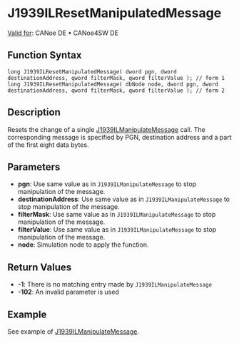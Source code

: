 # J1939ILResetManipulatedMessage

[Valid for](../../../../Shared/FeatureAvailability.md):  CANoe DE • CANoe4SW DE

## Function Syntax

```plaintext
long J1939ILResetManipulatedMessage( dword pgn, dword destinationAddress, qword filterMask, qword filterValue ); // form 1
long J1939ILResetManipulatedMessage( dbNode node, dword pgn, dword destinationAddress, qword filterMask, qword filterValue ); // form 2
```

## Description

Resets the change of a single [J1939ILManipulateMessage](CAPLfunctionJ1939ILManipulateMessage.md) call. The corresponding message is specified by PGN, destination address and a part of the first eight data bytes.

## Parameters

- **pgn**: Use same value as in `J1939ILManipulateMessage` to stop manipulation of the message.
- **destinationAddress**: Use same value as in `J1939ILManipulateMessage` to stop manipulation of the message.
- **filterMask**: Use same value as in `J1939ILManipulateMessage` to stop manipulation of the message.
- **filterValue**: Use same value as in `J1939ILManipulateMessage` to stop manipulation of the message.
- **node**: Simulation node to apply the function.

## Return Values

- **-1**: There is no matching entry made by `J1939ILManipulateMessage`
- **-102**: An invalid parameter is used

## Example

See example of [J1939ILManipulateMessage](CAPLfunctionJ1939ILManipulateMessage.md).
